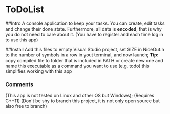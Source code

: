 # ToDoList
##Intro
  A console application to keep your tasks. You can create, edit tasks and change their done state. 
  Furthermore, all data is **encoded**, that is why you do not need to care about it. (You have to register and each time log in to use this app)


##Install
  Add this files to empty Visual Studio project, set SIZE in NiceOut.h to the number of symbols in a row in yout terminal, and now launch;
  **Tip:** copy compiled file to folder that is included in PATH or create new one and name this executable as a command you want to use (e.g. todo)
  this simplifies working with this app
### Comments
  (This app is not tested on Linux and other OS but Windows); 
  (Requires C++11)
  (Don't be shy to branch this project, it is not only open source but also free to branch)
